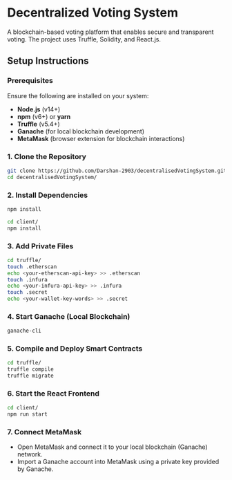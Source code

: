 # Decentralized Voting System

A blockchain-based voting platform that enables secure and transparent voting. The project uses Truffle, Solidity, and React.js.

## Setup Instructions

### Prerequisites

Ensure the following are installed on your system:

- **Node.js** (v14+)
- **npm** (v6+) or **yarn**
- **Truffle** (v5.4+)
- **Ganache** (for local blockchain development)
- **MetaMask** (browser extension for blockchain interactions)

### 1. Clone the Repository

```bash
git clone https://github.com/Darshan-2903/decentralisedVotingSystem.git
cd decentralisedVotingSystem/
```

### 2. Install Dependencies

```bash
npm install

cd client/
npm install
```

### 3. Add Private Files

```bash
cd truffle/
touch .etherscan
echo <your-etherscan-api-key> >> .etherscan
touch .infura
echo <your-infura-api-key> >> .infura
touch .secret
echo <your-wallet-key-words> >> .secret
```

### 4. Start Ganache (Local Blockchain)

```bash
ganache-cli
```

### 5. Compile and Deploy Smart Contracts

```bash
cd truffle/
truffle compile
truffle migrate
```

### 6. Start the React Frontend

```bash
cd client/
npm run start
```

### 7. Connect MetaMask

- Open MetaMask and connect it to your local blockchain (Ganache) network.
- Import a Ganache account into MetaMask using a private key provided by Ganache.
